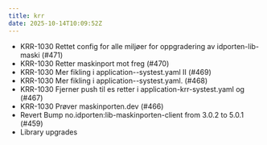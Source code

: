 ```yaml
---
title: krr
date: 2025-10-14T10:09:52Z
---
```

- KRR-1030 Rettet config for alle miljøer for oppgradering av idporten-lib-maski (#471)
- KRR-1030 Retter maskinport mot freg (#470)
- KRR-1030 Mer fikling i application--systest.yaml II (#469)
- KRR-1030 Mer fikling i application--systest.yaml. (#468)
- KRR-1030 Fjerner push til es  retter i application-krr-systest.yaml og (#467)
- KRR-1030 Prøver maskinporten.dev (#466)
- Revert Bump no.idporten:lib-maskinporten-client from 3.0.2 to 5.0.1 (#459)
- Library upgrades

